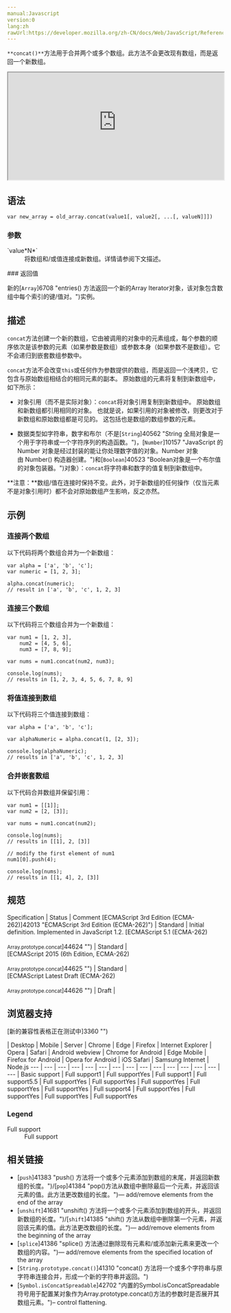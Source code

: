 ```yaml
---
manual:Javascript
version:0
lang:zh
rawUrl:https://developer.mozilla.org/zh-CN/docs/Web/JavaScript/Reference/Global_Objects/Array/concat
---
```






`**concat()**`方法用于合并两个或多个数组。此方法不会更改现有数组，而是返回一个新数组。



<iframe src='https://interactive-examples.mdn.mozilla.net/pages/js/array-concat.html' width='100%' height='250'></iframe>


## 语法<a name="语法"></a>

```
var new_array = old_array.concat(value1[, value2[, ...[, valueN]]])
```

### 参数<a name="Parameters"></a>
<dl><dt id=''>`value*N*`</dt><dd>将数组和/或值连接成新数组。详情请参阅下文描述。</dd></dl>
### 返回值<a name="返回值"></a>


新的[`Array`]6708 "entries() 方法返回一个新的Array Iterator对象，该对象包含数组中每个索引的键/值对。")实例。


## 描述<a name="Description"></a>


`concat`方法创建一个新的数组，它由被调用的对象中的元素组成，每个参数的顺序依次是该参数的元素（如果参数是数组）或参数本身（如果参数不是数组）。它不会递归到嵌套数组参数中。



`concat`方法不会改变`this`或任何作为参数提供的数组，而是返回一个浅拷贝，它包含与原始数组相结合的相同元素的副本。 原始数组的元素将复制到新数组中，如下所示：


* 对象引用（而不是实际对象）：`concat`将对象引用复制到新数组中。 原始数组和新数组都引用相同的对象。 也就是说，如果引用的对象被修改，则更改对于新数组和原始数组都是可见的。 这包括也是数组的数组参数的元素。

* 数据类型如字符串，数字和布尔（不是[`String`]40562 "String 全局对象是一个用于字符串或一个字符序列的构造函数。")，[`Number`]10157 "JavaScript 的 Number 对象是经过封装的能让你处理数字值的对象。Number 对象由 Number() 构造器创建。")和[`Boolean`]40523 "Boolean对象是一个布尔值的对象包装器。")对象）：`concat`将字符串和数字的值复制到新数组中。


**注意：**数组/值在连接时保持不变。此外，对于新数组的任何操作（仅当元素不是对象引用时）都不会对原始数组产生影响，反之亦然。



## 示例<a name="Examples"></a>

### 连接两个数组<a name="Example:_Concatenating_two_arrays"></a>


以下代码将两个数组合并为一个新数组：


```
var alpha = ['a', 'b', 'c'];
var numeric = [1, 2, 3];

alpha.concat(numeric);
// result in ['a', 'b', 'c', 1, 2, 3]
```

### 连接三个数组<a name="Example:_Concatenating_three_arrays"></a>


以下代码将三个数组合并为一个新数组：


```
var num1 = [1, 2, 3],
    num2 = [4, 5, 6],
    num3 = [7, 8, 9];

var nums = num1.concat(num2, num3);

console.log(nums); 
// results in [1, 2, 3, 4, 5, 6, 7, 8, 9]
```

### 将值连接到数组<a name="Example:_Concatenating_values_to_an_array"></a>


以下代码将三个值连接到数组：


```
var alpha = ['a', 'b', 'c'];

var alphaNumeric = alpha.concat(1, [2, 3]);

console.log(alphaNumeric); 
// results in ['a', 'b', 'c', 1, 2, 3]
```

### 合并嵌套数组<a name="合并嵌套数组"></a>


以下代码合并数组并保留引用：


```
var num1 = [[1]];
var num2 = [2, [3]];

var nums = num1.concat(num2);

console.log(nums);
// results in [[1], 2, [3]]

// modify the first element of num1
num1[0].push(4);

console.log(nums);
// results in [[1, 4], 2, [3]]
```

## 规范<a name="规范"></a>

Specification | Status | Comment 
[ECMAScript 3rd Edition (ECMA-262)]42013 "ECMAScript 3rd Edition (ECMA-262)") | Standard | Initial definition. Implemented in JavaScript 1.2. 
[ECMAScript 5.1 (ECMA-262)<br></br><small>Array.prototype.concat</small>]44624 "") | Standard |  
[ECMAScript 2015 (6th Edition, ECMA-262)<br></br><small>Array.prototype.concat</small>]44625 "") | Standard |  
[ECMAScript Latest Draft (ECMA-262)<br></br><small>Array.prototype.concat</small>]44626 "") | Draft |  


## 浏览器支持<a name="浏览器支持"></a>
[新的兼容性表格正在测试中<i></i>]3360 "")

 | <abbr>Desktop<i></i></abbr> | <abbr>Mobile<i></i></abbr> | <abbr>Server<i></i></abbr> 
 | <abbr>Chrome<i></i></abbr> | <abbr>Edge<i></i></abbr> | <abbr>Firefox<i></i></abbr> | <abbr>Internet Explorer<i></i></abbr> | <abbr>Opera<i></i></abbr> | <abbr>Safari<i></i></abbr> | <abbr>Android webview<i></i></abbr> | <abbr>Chrome for Android<i></i></abbr> | <abbr>Edge Mobile<i></i></abbr> | <abbr>Firefox for Android<i></i></abbr> | <abbr>Opera for Android<i></i></abbr> | <abbr>iOS Safari<i></i></abbr> | <abbr>Samsung Internet<i></i></abbr> | <abbr>Node.js<i></i></abbr> 
 ---  |  ---  |  ---  |  ---  |  ---  |  ---  |  ---  |  ---  |  ---  |  ---  |  ---  |  ---  |  ---  |  ---  |  ---  | 
Basic support | <abbr>Full support</abbr>1 | <abbr>Full support</abbr>Yes | <abbr>Full support</abbr>1 | <abbr>Full support</abbr>5.5 | <abbr>Full support</abbr>Yes | <abbr>Full support</abbr>Yes | <abbr>Full support</abbr>Yes | <abbr>Full support</abbr>Yes | <abbr>Full support</abbr>Yes | <abbr>Full support</abbr>4 | <abbr>Full support</abbr>Yes | <abbr>Full support</abbr>Yes | <abbr>Full support</abbr>Yes | <abbr>Full support</abbr>Yes 


### Legend<a name="Legend"></a>
<dl><dt id=''><abbr>Full support</abbr></dt><dd>Full support</dd></dl>

## 相关链接<a name="相关链接"></a>

* [`push`]41383 "push() 方法将一个或多个元素添加到数组的末尾，并返回新数组的长度。")/[`pop`]41384 "pop()方法从数组中删除最后一个元素，并返回该元素的值。此方法更改数组的长度。")— add/remove elements from the end of the array
* [`unshift`]41681 "unshift() 方法将一个或多个元素添加到数组的开头，并返回新数组的长度。")/[`shift`]41385 "shift() 方法从数组中删除第一个元素，并返回该元素的值。此方法更改数组的长度。")— add/remove elements from the beginning of the array
* [`splice`]41386 "splice() 方法通过删除现有元素和/或添加新元素来更改一个数组的内容。")— add/remove elements from the specified location of the array
* [`String.prototype.concat()`]41310 "concat() 方法将一个或多个字符串与原字符串连接合并，形成一个新的字符串并返回。")
* [`Symbol.isConcatSpreadable`]42702 "内置的Symbol.isConcatSpreadable符号用于配置某对象作为Array.prototype.concat()方法的参数时是否展开其数组元素。")– control flattening.



